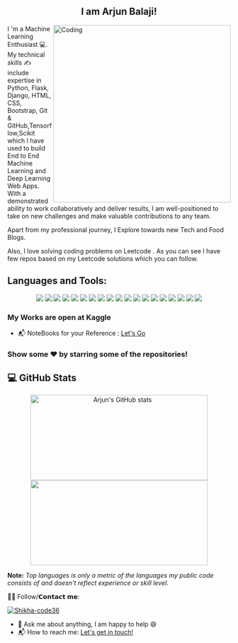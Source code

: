  <h2 align="center">I am  Arjun Balaji!</h2>
 <img align="right" alt="Coding" width="400" src="https://cdn.dribbble.com/users/1162077/screenshots/3848914/programmer.gif">
I 'm a Machine Learning Enthusiast  💻. My technical skills ✍️ include expertise in Python, Flask, Django, HTML, CSS, Bootstrap, Git & GitHub,Tensorflow,Scikit   which I have used to build End to End Machine Learning and Deep Learning Web Apps. With a demonstrated ability to work collaboratively and deliver results, I am well-positioned to take on new challenges and make valuable contributions to any team.




Apart from my professional journey, I Explore towards new Tech and Food Blogs. 

Also, I love solving coding problems on Leetcode .
As you can see I have few repos based on my Leetcode solutions which you can follow.

## Languages and Tools: 

<p align="center">
<img src="https://img.shields.io/badge/VSCode-0078D4?style=for-the-badge&logo=visual%20studio%20code&logoColor=white">
<img src="https://img.shields.io/badge/Git-F05032?style=for-the-badge&logo=git&logoColor=white">
<img src="https://img.shields.io/badge/Python-3776AB?style=for-the-badge&logo=python&logoColor=white">
<img src="https://img.shields.io/badge/scikit_learn-F7931E?style=for-the-badge&logo=scikit-learn&logoColor=white">
<img src="https://img.shields.io/badge/HTML5-E34F26?style=for-the-badge&logo=html5&logoColor=white">
<!-- <img src="https://img.shields.io/badge/GNU%20Bash-4EAA25?style=for-the-badge&logo=GNU%20Bash&logoColor=white"> -->
<img src="https://img.shields.io/badge/TensorFlow-FF6F00?style=for-the-badge&logo=TensorFlow&logoColor=white">
<!-- <img src="https://img.shields.io/badge/PyTorch-EE4C2C?style=for-the-badge&logo=PyTorch&logoColor=white"> -->
<img src="https://img.shields.io/badge/CSS3-1572B6?style=for-the-badge&logo=css3&logoColor=white">
<!-- <img src="https://img.shields.io/badge/JavaScript-323330?style=for-the-badge&logo=javascript&logoColor=F7DF1E"> -->
<img src="https://img.shields.io/badge/Java-ED8B00?style=for-the-badge&logo=java&logoColor=white">
<img src="https://img.shields.io/badge/TensorFlow-FF6F00?style=for-the-badge&logo=TensorFlow&logoColor=white">
<img src="https://img.shields.io/badge/Pandas-2C2D72?style=for-the-badge&logo=pandas&logoColor=white">
<img src="https://img.shields.io/badge/Numpy-777BB4?style=for-the-badge&logo=numpy&logoColor=white">
<!-- <img src="https://img.shields.io/badge/json-5E5C5C?style=for-the-badge&logo=json&logoColor=white"> -->
<img src="https://img.shields.io/badge/SQLite-07405E?style=for-the-badge&logo=sqlite&logoColor=white">
<!-- <img src="https://img.shields.io/badge/Flutter-02569B?style=for-the-badge&logo=flutter&logoColor=white"> -->
<img src="https://img.shields.io/badge/Node.js-43853D?style=for-the-badge&logo=node-dot-js&logoColor=white">
<!-- <img src="https://img.shields.io/badge/Julia-9558B2?style=for-the-badge&logo=julia&logoColor=white"> -->
<!-- <img src="https://img.shields.io/badge/RASPBERRY%20PI-C51A4A.svg?&style=for-the-badge&logo=raspberry%20pi&logoColor=white"> -->
<img src="https://img.shields.io/badge/Jupyter-F37626.svg?&style=for-the-badge&logo=Jupyter&logoColor=white">
<!-- <img src="https://img.shields.io/badge/Markdown-000000?style=for-the-badge&logo=markdown&logoColor=white"> -->
<!-- <img src="https://img.shields.io/badge/Shell_Script-121011?style=for-the-badge&logo=gnu-bash&logoColor=white"> -->
<!-- <img src="https://img.shields.io/badge/jQuery-0769AD?style=for-the-badge&logo=jquery&logoColor=white"> -->
<img src="https://img.shields.io/badge/Spotify-1ED760?&style=for-the-badge&logo=spotify&logoColor=white">
<!-- <img src="https://img.shields.io/badge/Arduino-00979D?style=for-the-badge&logo=Arduino&logoColor=white"> -->
<!-- <img src="https://img.shields.io/badge/Raspberry%20Pi-A22846?style=for-the-badge&logo=Raspberry%20Pi&logoColor=white"> -->
<img src="https://img.shields.io/badge/Django-092E20?style=for-the-badge&logo=django&logoColor=green">
<!-- <img src="https://img.shields.io/badge/Gitpod-000000?style=for-the-badge&logo=gitpod&logoColor=#FFAE33"> -->
<img src="https://img.shields.io/badge/Flask-000000?style=for-the-badge&logo=flask&logoColor=white">
<!-- <img src="https://img.shields.io/badge/Selenium-43B02A?style=for-the-badge&logo=Selenium&logoColor=white"> -->
<img src="https://img.shields.io/badge/Heroku-430098?style=for-the-badge&logo=heroku&logoColor=white">
<!-- <img src="https://img.shields.io/badge/Google_chrome-4285F4?style=for-the-badge&logo=Google-chrome&logoColor=white"> -->
<!-- <img src="https://img.shields.io/badge/iOS-000000?style=for-the-badge&logo=ios&logoColor=white"> -->
<!-- <img src="https://img.shields.io/badge/Safari-FF1B2D?style=for-the-badge&logo=Safari&logoColor=white"> -->
<!-- <img src="https://img.shields.io/badge/Linux-FCC624?style=for-the-badge&logo=linux&logoColor=black"> -->
<!-- <img src="https://img.shields.io/badge/Ubuntu-E95420?style=for-the-badge&logo=ubuntu&logoColor=white"> -->
<!-- <img src="https://img.shields.io/badge/Debian-A81D33?style=for-the-badge&logo=debian&logoColor=white"> -->
<img src="https://img.shields.io/badge/Visual_Studio_Code-0078D4?style=for-the-badge&logo=visual%20studio%20code&logoColor=white">
<!-- <img src="https://img.shields.io/badge/pycharm-143?style=for-the-badge&logo=pycharm&logoColor=black&color=black&labelColor=green"> -->
<!-- <a href="https://replit.com/@GrandMoff100"> -->
  <!-- <img src="https://img.shields.io/badge/Replit-667881?style=for-the-badge&logo=repl-dot-it&logoColor=white"></a> -->
<!-- <img src="https://img.shields.io/badge/hp%20laptop-0096D6?style=for-the-badge&logo=hp&logoColor=white"> -->
<!-- <p align="center"><strong>I use Arch, btw</strong></p> -->

### My Works are open at Kaggle

- 📬 NoteBooks for your Reference : [Let's Go](https://www.kaggle.com/arjunbalaji01)
### Show some ❤️ by starring some of the repositories!

## 💻 GitHub Stats
<!-- ![Arjun's GitHub stats](https://github-readme-stats.vercel.app/api?username=ArjunNo1&show_icons=true&theme=radical) -->
<!-- [![Top Langs](https://github-readme-stats.vercel.app/api/top-langs/?username=ArjunNo1&layout=compact)](https://github.com/ArjunNo1/github-readme-stats) -->

<!-- <p align="center">
  <a href="#"><img alt="Arjun's GitHub stats" src="https://github-readme-stats.vercel.app/api?username=ArjunNo1&show_icons=true&theme=radical&line_height=21" ></a>

  <a href="#"><img alt="Arjun's Top Languages" src="https://github-readme-stats.vercel.app/api/top-langs/?username=ArjunNo1&layout=compact)](https://github.com/ArjunNo1/github-readme-stats" align="center"></a><br><br>
  <b>Note:</b> <i>Top languages is only a metric of the languages my public code consists of and doesn't reflect experience or skill level.</i>
</p>  -->
 
 


<p align="center">
<img align="center" src="https://github-readme-stats.vercel.app/api?username=ArjunNo1&show_icons=true&theme=radical" alt="Arjun's GitHub stats" height="192px" width="400px" />
<img align="center" src="https://github-readme-stats.vercel.app/api/top-langs/?username=ArjunNo1&layout=compact)](https://github.com/ArjunNo1/github-readme-stats" height="192px" width="400px" />

<b>Note:</b> <i>Top languages is only a metric of the languages my public code consists of and doesn't reflect experience or skill level.</i>
</p>


<!-- <details>	
  <summary><b> Github Streaks 🔥</b></summary><br>
  <p align="center">
  <a href="#"><img width="500px" src="https://github-readme-streak-stats.herokuapp.com/?user=Shikha-code36&hide_border=true&theme=dark"></a></p>
</details>
<details>
  <summary><b> Profile Views 👁️</b></summary>
  <br>
  <img src="https://komarev.com/ghpvc/?username=Shikha-code36&label=PROFILE+VIEWS&style=for-the-badge&color=brightgreen">
</details>

## 🏆 My Trophies <br > 
  
  ![trophy](https://github-profile-trophy.vercel.app/?username=Shikha-code36&theme=juicyfresh&no-frame=true&row=1&&margin-w=20&no-bg=true)
  <br ><br > -->

🙋‍♂️ Follow/𝗖𝗼𝗻𝘁𝗮𝗰𝘁 𝗺𝗲:
<br>
<p align="left" dir="auto">
<a href="https://www.linkedin.com/in/arjun-balaji-06b845210/" rel="nofollow"><img align="center" src="https://camo.githubusercontent.com/a80d00f23720d0bc9f55481cfcd77ab79e141606829cf16ec43f8cacc7741e46/68747470733a2f2f696d672e736869656c64732e696f2f62616467652f4c696e6b6564496e2d3030373742353f7374796c653d666f722d7468652d6261646765266c6f676f3d6c696e6b6564696e266c6f676f436f6c6f723d7768697465" alt="Shikha-code36" data-canonical-src="https://img.shields.io/badge/LinkedIn-0077B5?style=for-the-badge&amp;logo=linkedin&amp;logoColor=white" style="max-width: 100%;"></a>

</p>

- 💬 Ask me about anything, I am happy to help :smile:
- 📬 How to reach me: [Let's get in touch!](https://www.linkedin.com/in/arjun-balaji-06b845210/)
